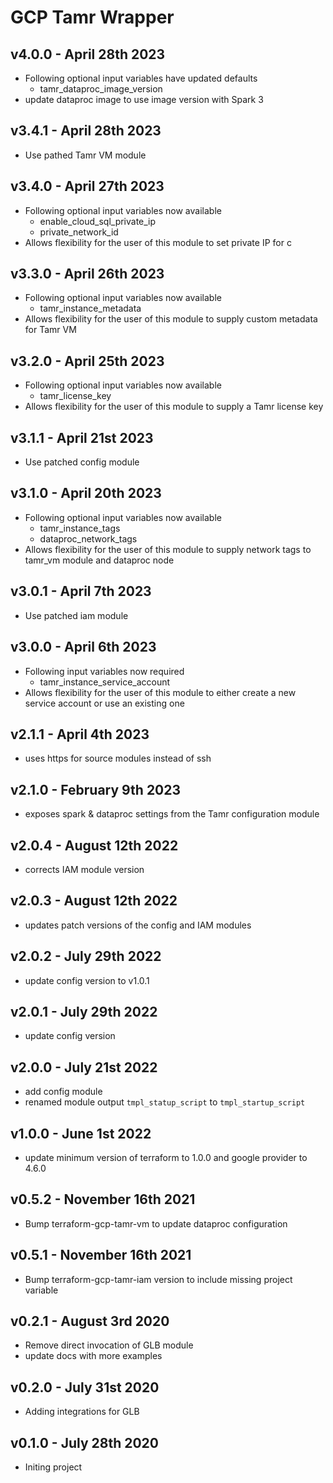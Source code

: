 # GCP Tamr Wrapper

## v4.0.0 - April 28th 2023
* Following optional input variables have updated defaults
  * tamr_dataproc_image_version
* update dataproc image to use image version with Spark 3

## v3.4.1 - April 28th 2023
* Use pathed Tamr VM module

## v3.4.0 - April 27th 2023
* Following optional input variables now available
  * enable_cloud_sql_private_ip
  * private_network_id
* Allows flexibility for the user of this module to set private IP for c

## v3.3.0 - April 26th 2023
* Following optional input variables now available
  * tamr_instance_metadata
* Allows flexibility for the user of this module to supply custom metadata for Tamr VM

## v3.2.0 - April 25th 2023
* Following optional input variables now available
  * tamr_license_key
* Allows flexibility for the user of this module to supply a Tamr license key

## v3.1.1 - April 21st 2023
* Use patched config module

## v3.1.0 - April 20th 2023
* Following optional input variables now available
  * tamr_instance_tags
  * dataproc_network_tags
* Allows flexibility for the user of this module to supply network tags to tamr_vm module and dataproc node

## v3.0.1 - April 7th 2023
* Use patched iam module

## v3.0.0 - April 6th 2023
* Following input variables now required
  * tamr_instance_service_account
* Allows flexibility for the user of this module to either create a new service account or use an existing one

## v2.1.1 - April 4th 2023
* uses https for source modules instead of ssh

## v2.1.0 - February 9th 2023
* exposes spark & dataproc settings from the Tamr configuration module

## v2.0.4 - August 12th 2022
* corrects IAM module version

## v2.0.3 - August 12th 2022
* updates patch versions of the config and IAM modules

## v2.0.2 - July 29th 2022
* update config version to v1.0.1

## v2.0.1 - July 29th 2022
* update config version

## v2.0.0 - July 21st 2022
* add config module
* renamed module output `tmpl_statup_script` to `tmpl_startup_script`

## v1.0.0 - June 1st 2022
* update minimum version of terraform to 1.0.0 and google provider to 4.6.0

## v0.5.2 - November 16th 2021
* Bump terraform-gcp-tamr-vm to update dataproc configuration

## v0.5.1 - November 16th 2021
* Bump terraform-gcp-tamr-iam version to include missing project variable

## v0.2.1 - August 3rd 2020
* Remove direct invocation of GLB module
* update docs with more examples

## v0.2.0 - July 31st 2020
* Adding integrations for GLB

## v0.1.0 - July 28th 2020
* Initing project
